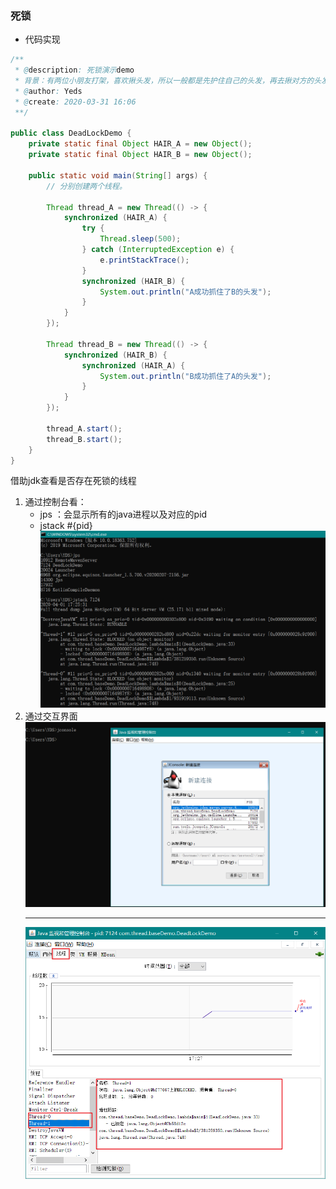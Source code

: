 <!-- ## -->

### 死锁
- 代码实现
```java
/**
 * @description: 死锁演示demo
 * 背景：有两位小朋友打架，喜欢揪头发，所以一般都是先护住自己的头发，再去揪对方的头发
 * @author: Yeds
 * @create: 2020-03-31 16:06
 **/

public class DeadLockDemo {
    private static final Object HAIR_A = new Object();
    private static final Object HAIR_B = new Object();

    public static void main(String[] args) {
        // 分别创建两个线程。

        Thread thread_A = new Thread(() -> {
            synchronized (HAIR_A) {
                try {
                    Thread.sleep(500);
                } catch (InterruptedException e) {
                    e.printStackTrace();
                }
                synchronized (HAIR_B) {
                    System.out.println("A成功抓住了B的头发");
                }
            }
        });

        Thread thread_B = new Thread(() -> {
            synchronized (HAIR_B) {
                synchronized (HAIR_A) {
                    System.out.println("B成功抓住了A的头发");
                }
            }
        });

        thread_A.start();
        thread_B.start();
    }
}
```
借助jdk查看是否存在死锁的线程
1. 通过控制台看：
    -  jps ：会显示所有的java进程以及对应的pid
    -  jstack #{pid}
![](https://raw.githubusercontent.com/Y-Matin/Summary-of-notes/master/images/jstack.png)
2. 通过交互界面
   ![](https://raw.githubusercontent.com/Y-Matin/Summary-of-notes/master/images/jconsole.png)
   ***
   ![](https://raw.githubusercontent.com/Y-Matin/Summary-of-notes/master/images/console.png)
